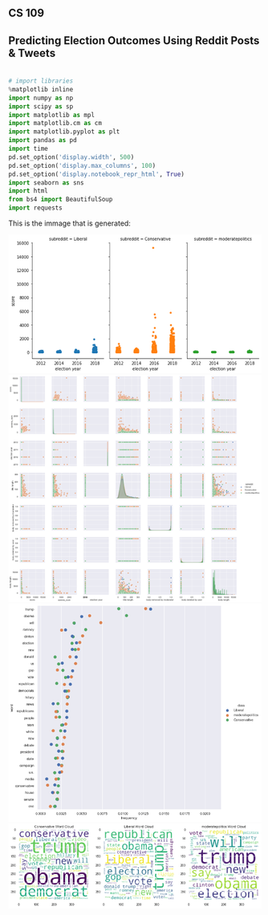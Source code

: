 ## CS 109
## Predicting Election Outcomes Using Reddit Posts & Tweets


```python

# import libraries
%matplotlib inline
import numpy as np
import scipy as sp
import matplotlib as mpl
import matplotlib.cm as cm
import matplotlib.pyplot as plt
import pandas as pd
import time
pd.set_option('display.width', 500)
pd.set_option('display.max_columns', 100)
pd.set_option('display.notebook_repr_html', True)
import seaborn as sns
import html
from bs4 import BeautifulSoup
import requests

```

This is the immage that is generated:

<img src="./images/reddit_score_eda.png"/>


<img src="./images/reddit_score_eda2.png"/>

<img src="./images/reddit_score_eda3.png"/>
<img src="./images/reddit_score_eda_wordcloud.png"/>
